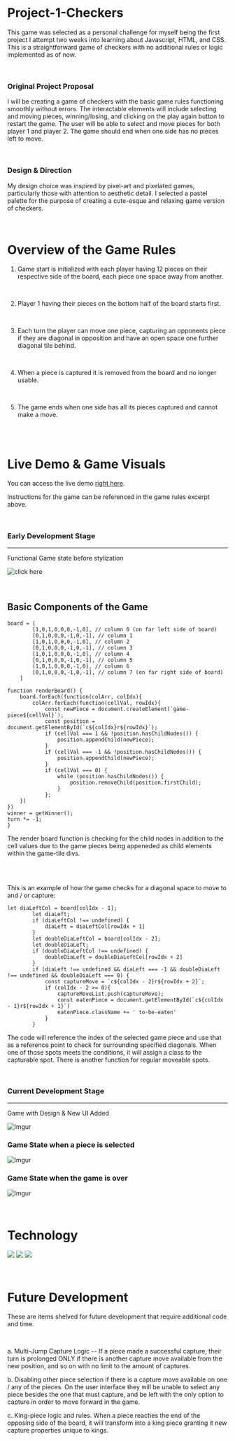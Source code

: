 # Project-1-Checkers

This game was selected as a personal challenge for myself being the first project I attempt two weeks into learning about Javascript, HTML, and CSS. This is a straightforward game of checkers with no additional rules or logic implemented as of now.

</br>

### **Original Project Proposal**
I will be creating a game of checkers with the basic game rules functioning smoothly without errors. The interactable elements will include selecting and moving pieces, winning/losing, and clicking on the play again button to restart the game. The user will be able to select and move pieces for both player 1 and player 2. The game should end when one side has no pieces left to move.

</br>

### **Design & Direction**
My design choice was inspired by pixel-art and pixelated games, particularly those with attention to aesthetic detail. I selected a pastel palette for the purpose of creating a cute-esque and relaxing game version of checkers.

</br>

# Overview of the Game Rules
1. Game start is initialized with each player having 12 pieces on their respective side of the board, each piece one space away from another.

</br>

2. Player 1 having their pieces on the bottom half of the board starts first.

</br>

3. Each turn the player can move one piece, capturing an opponents piece if they are diagonal in opposition and have an open space one further diagonal tile behind.

</br>

4. When a piece is captured it is removed from the board and no longer usable.

</br>

5. The game ends when one side has all its pieces captured and cannot make a move.

</br>
</br>

# Live Demo & Game Visuals

You can access the live demo [right here](https://erichungga.github.io/Project-1-Checkers/).

Instructions for the game can be referenced in the game rules excerpt above.

</br>

### **Early Development Stage**
---
Functional Game state before stylization

![click here](https://i.imgur.com/i8QczUh.png)

</br>

## Basic Components of the Game

```
board = [
        [1,0,1,0,0,0,-1,0], // column 0 (on far left side of board)
        [0,1,0,0,0,-1,0,-1], // column 1
        [1,0,1,0,0,0,-1,0], // column 2
        [0,1,0,0,0,-1,0,-1], // column 3
        [1,0,1,0,0,0,-1,0], // column 4
        [0,1,0,0,0,-1,0,-1], // column 5
        [1,0,1,0,0,0,-1,0], // column 6
        [0,1,0,0,0,-1,0,-1], // column 7 (on far right side of board)
    ]

function renderBoard() {
    board.forEach(function(colArr, colIdx){
        colArr.forEach(function(cellVal, rowIdx){
            const newPiece = document.createElement(`game-piece${cellVal}`);
            const position = document.getElementById(`c${colIdx}r${rowIdx}`);
            if (cellVal === 1 && !position.hasChildNodes()) {
                position.appendChild(newPiece);
            }
            if (cellVal === -1 && !position.hasChildNodes()) { 
                position.appendChild(newPiece);
            }
            if (cellVal === 0) {
                while (position.hasChildNodes()) {
                    position.removeChild(position.firstChild);
                }
            };
    })
})
winner = getWinner();
turn *= -1;
}
```
The render board function is checking for the child nodes in addition to the cell values due to the game pieces being appeneded as child elements within the game-tile divs.

</br></br>

This is an example of how the game checks for a diagonal space to move to and / or capture:
```
let diaLeftCol = board[colIdx - 1];
        let diaLeft;
        if (diaLeftCol !== undefined) {
            diaLeft = diaLeftCol[rowIdx + 1]
        }
        let doubleDiaLeftCol = board[colIdx - 2];
        let doubleDiaLeft;
        if (doubleDiaLeftCol !== undefined) {
            doubleDiaLeft = doubleDiaLeftCol[rowIdx + 2]
        }
        if (diaLeft !== undefined && diaLeft === -1 && doubleDiaLeft !== undefined && doubleDiaLeft === 0) {
            const captureMove = `c${colIdx - 2}r${rowIdx + 2}`;
            if (colIdx - 2 >= 0){
                captureMoveList.push(captureMove);
                const eatenPiece = document.getElementById(`c${colIdx - 1}r${rowIdx + 1}`)
                eatenPiece.className += ' to-be-eaten'
            }
        }

```
The code will reference the index of the selected game piece and use that as a reference point to check for surrounding specified diagonals. When one of those spots meets the conditions, it will assign a class to the capturable spot. There is another function for regular moveable spots.

</br>


### **Current Development Stage**
---
Game with Design & New UI Added

![Imgur](https://i.imgur.com/HqnyNZr.png)

### Game State when a piece is selected

![Imgur](https://i.imgur.com/MJMcNS8.png)

### Game State when the game is over

![Imgur](https://i.imgur.com/CkvaGZz.png)

</br>

# Technology

![](https://img.shields.io/badge/HTML-239120?style=for-the-badge&logo=html5&logoColor=white)
![](https://img.shields.io/badge/CSS-239120?&style=for-the-badge&logo=css3&logoColor=white)
![](https://img.shields.io/badge/JavaScript-323330?style=for-the-badge&logo=javascript&logoColor=F7DF1E)

</br>

# Future Development
These are items shelved for future development that require additional code and time.

</br>

a. Multi-Jump Capture Logic -- If a piece made a successful capture, their turn is prolonged ONLY if there is another capture move available from the new position, and so on with no limit to the amount of captures.

b. Disabling other piece selection if there is a capture move available on one / any of the pieces. On the user interface they will be unable to select any piece besides the one that must capture, and be left with the only option to capture in order to move forward in the game.

c. King-piece logic and rules. When a piece reaches the end of the opposing side of the board, it will transform into a king piece granting it new capture properties unique to kings.